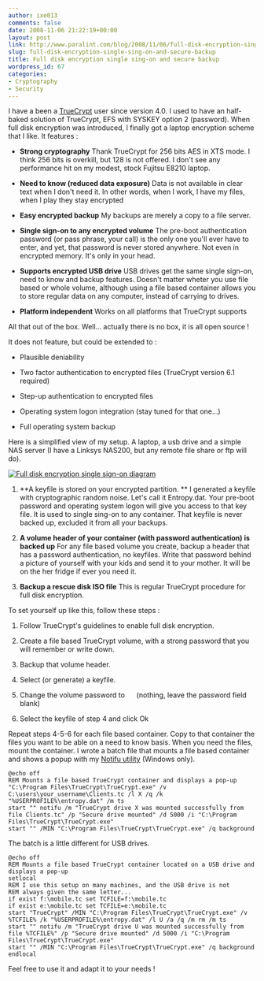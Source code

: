 ```yaml
---
author: ixe013
comments: false
date: 2008-11-06 21:22:19+00:00
layout: post
link: http://www.paralint.com/blog/2008/11/06/full-disk-encryption-single-sing-on-and-secure-backup/
slug: full-disk-encryption-single-sing-on-and-secure-backup
title: Full disk encryption single sing-on and secure backup
wordpress_id: 67
categories:
- Cryptography
- Security
---
```


I have a been a [TrueCrypt](http://www.truecrypt.org/) user since version 4.0. I used to have an half-baked solution of TrueCrypt, EFS with SYSKEY option 2 (password). When full disk encryption was introduced, I finally got a laptop encryption scheme that I like. It features :



	
  * **Strong cryptography**
Thank TrueCrypt for 256 bits AES in XTS mode. I think 256 bits is overkill, but 128 is not offered. I don't see any performance hit on my modest, stock Fujitsu E8210 laptop.

	
  * **Need to know (reduced data exposure)**
Data is not available in clear text when I don't need it. In other words, when I work, I have my files, when I play they stay encrypted

	
  * **Easy encrypted backup**
My backups are merely a copy to a file server.

	
  * **Single sign-on to any encrypted volume**
The pre-boot authentication password (or pass phrase, your call) is the only one you'll ever have to enter, and yet, that password is never stored anywhere. Not even in encrypted memory. It's only in your head.

	
  * **Supports encrypted USB drive**
USB drives get the same single sign-on, need to know and backup features. Doesn't matter wheter you use file based or whole volume, although using a file based container allows you to store regular data on any computer, instead of carrying to drives.

	
  * **Platform independent**
Works on all platforms that TrueCrypt supports







All that out of the box. Well... actually there is no box, it is all open source !




<!-- more -->


It does not feature, but could be extended to :



	
  * Plausible deniability

	
  * Two factor authentication to encrypted files (TrueCrypt version 6.1 required)

	
  * Step-up authentication to encrypted files

	
  * Operating system logon integration (stay tuned for that one...)

	
  * Full operating system backup


Here is a simplified view of my setup. A laptop, a usb drive and a simple NAS server (I have a Linksys NAS200, but any remote file share or ftp will do).

[![Full disk encryption single sign-on diagram](http://www.paralint.com/blog/wp-content/uploads/2008/11/tcsso.jpg)](http://www.paralint.com/blog/wp-content/uploads/2008/11/tcsso.jpg)



	
  1. **A keyfile is stored on your encrypted partition. **
I generated a keyfile with cryptographic random noise. Let's call it Entropy.dat. Your pre-boot password and operating system logon will give you access to that key file. It is used to single sing-on to any container. That keyfile is never backed up, excluded it from all your backups.

	
  2. **A volume header of your container (with password authentication) is backed up**
For any file based volume you create, backup a header that has a password authentication, no keyfiles. Write that password behind a picture of yourself with your kids and send it to your mother. It will be on the her fridge if ever you need it.

	
  3. **Backup a rescue disk ISO file**
This is regular TrueCrypt procedure for full disk encryption.


To set yourself up like this, follow these steps :

	
  1. Follow TrueCrypt's guidelines to enable full disk encryption.

	
  2. Create a file based TrueCrypt volume, with a strong password that you will remember or write down.

	
  3. Backup that volume header.

	
  4. Select (or generate) a keyfile.

	
  5. Change the volume password to      (nothing, leave the password field blank)

	
  6. Select the keyfile of step 4 and click Ok


Repeat steps 4-5-6 for each file based container. Copy to that container the files you want to be able on a need to know basis. When you need the files, mount the container. I wrote a batch file that mounts a file based container and shows a popup with my [Notifu utility](/projects/notifu/) (Windows only).

    
    @echo off
    REM Mounts a file based TrueCrypt container and displays a pop-up
    "C:\Program Files\TrueCrypt\TrueCrypt.exe" /v C:\users\your_username\Clients.tc /l X /q /k "%USERPROFILE%\entropy.dat" /m ts
    start "" notifu /m "TrueCrypt drive X was mounted successfully from file Clients.tc" /p "Secure drive mounted" /d 5000 /i "C:\Program Files\TrueCrypt\TrueCrypt.exe"
    start "" /MIN "C:\Program Files\TrueCrypt\TrueCrypt.exe" /q background


The batch is a little different for USB drives.

    
    @echo off
    REM Mounts a file based TrueCrypt container located on a USB drive and displays a pop-up
    setlocal
    REM I use this setup on many machines, and the USB drive is not
    REM always given the same letter...
    if exist f:\mobile.tc set TCFILE=f:\mobile.tc
    if exist e:\mobile.tc set TCFILE=e:\mobile.tc
    start "TrueCrypt" /MIN "C:\Program Files\TrueCrypt\TrueCrypt.exe" /v %TCFILE% /k "%USERPROFILE%\entropy.dat" /l U /a /q /m rm /m ts
    start "" notifu /m "TrueCrypt drive U was mounted successfully from file %TCFILE%" /p "Secure drive mounted" /d 5000 /i "C:\Program Files\TrueCrypt\TrueCrypt.exe"
    start "" /MIN "C:\Program Files\TrueCrypt\TrueCrypt.exe" /q background
    endlocal


Feel free to use it and adapt it to your needs !
